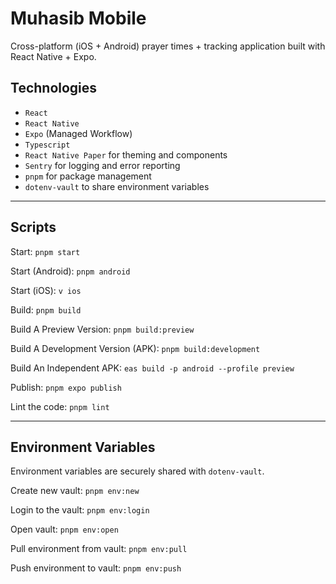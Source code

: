 # Muhasib Mobile

Cross-platform (iOS + Android) prayer times + tracking application built with React Native + Expo.

## Technologies

- `React`
- `React Native`
- `Expo` (Managed Workflow)
- `Typescript`
- `React Native Paper` for theming and components
- `Sentry` for logging and error reporting
- `pnpm` for package management
- `dotenv-vault` to share environment variables

---

## Scripts

Start: `pnpm start`

Start (Android): `pnpm android`

Start (iOS): `v ios`

Build: `pnpm build`

Build A Preview Version: `pnpm build:preview`

Build A Development Version (APK): `pnpm build:development`

Build An Independent APK: `eas build -p android --profile preview`

Publish: `pnpm expo publish`

Lint the code: `pnpm lint`

---

## Environment Variables

Environment variables are securely shared with `dotenv-vault`.

Create new vault: `pnpm env:new`

Login to the vault: `pnpm env:login`

Open vault: `pnpm env:open`

Pull environment from vault: `pnpm env:pull`

Push environment to vault: `pnpm env:push`
